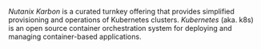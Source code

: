*Nutanix Karbon* is a curated turnkey offering that provides simplified provisioning and operations of Kubernetes clusters.
*Kubernetes* (aka. k8s) is an open source container orchestration system for deploying and managing container-based applications.
